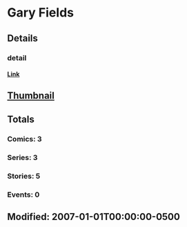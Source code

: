 # Gary  Fields 
## Details
### detail
#### [Link](http://marvel.com/comics/creators/2265/gary_fields?utm_campaign=apiRef&utm_source=225578a89fc76f3d20fbffda5d17a88d)
## [Thumbnail](http://i.annihil.us/u/prod/marvel/i/mg/b/40/image_not_available.jpg)
## Totals
### Comics: 3
### Series: 3
### Stories: 5
### Events: 0
## Modified: 2007-01-01T00:00:00-0500
